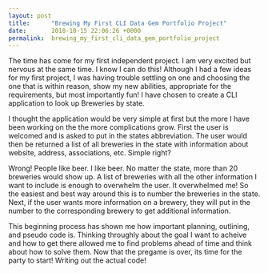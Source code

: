 ```yaml
---
layout: post
title:      "Brewing My First CLI Data Gem Portfolio Project"
date:       2018-10-15 22:06:26 +0000
permalink:  brewing_my_first_cli_data_gem_portfolio_project
---
```



The time has come for my first independent project. I am very excited but nervous at the same time. I know I can do this! Although I had a few ideas for my first project, I was having trouble settling on one and choosing the one that is within reason, show my new abilities, appropriate for the requirements, but most importantly fun! I have chosen to create a CLI application to look up Breweries by state.

I thought the application would be very simple at first but the more I have been working on the the more complications grow. First the user is welcomed and is asked to put in the states abbreviation. The user would then be returned a list of all breweries in the state with information about website, address, associations, etc. Simple right? 

Wrong! People like beer. I like beer. No matter the state, more than 20 breweries would show up. A list of breweries with all the other information I want to include is enough to overwhelm the user. It overwhelmed me! So the easiest and best way around this is to number the breweries in the state. Next, if the user wants more information on a brewery, they will put in the number to the corresponding brewery to get additional information.

This beginning process has shown me how important planning, outlining, and pseudo code is. Thinking throughly about the goal I want to acheive and how to get there allowed me to find problems ahead of time and think about how to solve them. Now that the pregame is over, its time for the party to start! Writing out the actual code!

